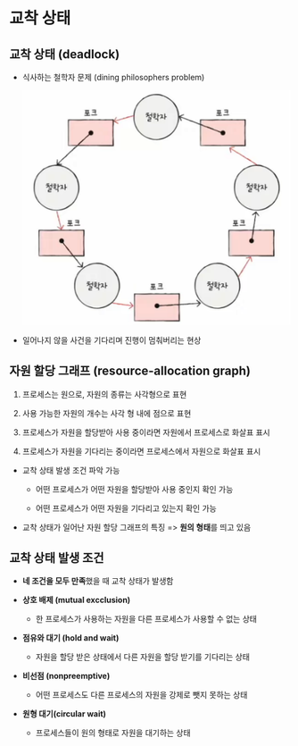 # 교착 상태

## 교착 상태 (deadlock)

- 식사하는 철학자 문제 (dining philosophers problem)
  
  ![식사하는 철학자 문제의 자원 할당 그래프](./image/dining-philosophers-problem.png)

- 일어나지 않을 사건을 기다리며 진행이 멈춰버리는 현상

## 자원 할당 그래프 (resource-allocation graph)

1. 프로세스는 원으로, 자원의 종류는 사각형으로 표현

2. 사용 가능한 자원의 개수는 사각 형 내에 점으로 표현

3. 프로세스가 자원을 할당받아 사용 중이라면 자원에서 프로세스로 화살표 표시

4. 프로세스가 자원을 기다리는 중이라면 프로세스에서 자원으로 화살표 표시
- 교착 상태 발생 조건 파악 가능
  
  - 어떤 프로세스가 어떤 자원을 할당받아 사용 중인지 확인 가능
  
  - 어떤 프로세스가 어떤 자원을 기다리고 있는지 확인 가능

- 교착 상태가 일어난 자원 할당 그래프의 특징 => **원의 형태**를 띄고 있음

## 교착 상태 발생 조건

- **네 조건을 모두 만족**했을 때 교착 상태가 발생함

- **상호 배제 (mutual excclusion)**
  
  - 한 프로세스가 사용하는 자원을 다른 프로세스가 사용할 수 없는 상태

- **점유와 대기 (hold and wait)**
  
  - 자원을 할당 받은 상태에서 다른 자원을 할당 받기를 기다리는 상태

- **비선점 (nonpreemptive)**
  
  - 어떤 프로세스도 다른 프로세스의 자원을 강제로 뺏지 못하는 상태

- **원형 대기(circular wait)**
  
  - 프로세스들이 원의 형태로 자원을 대기하는 상태
